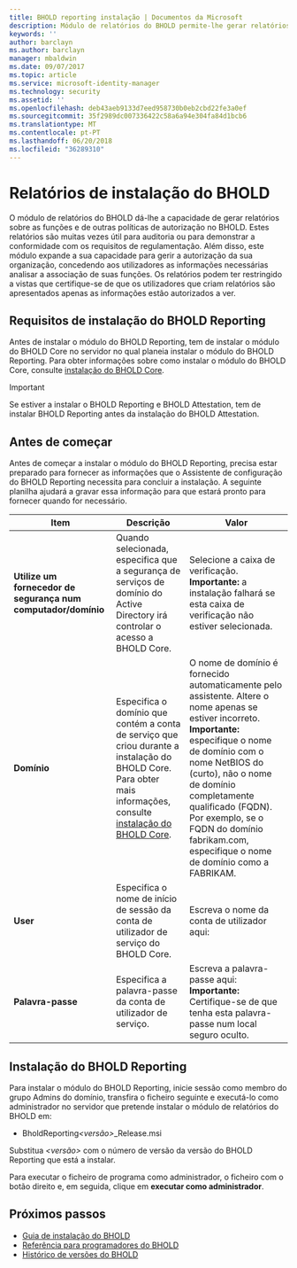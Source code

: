 ```yaml
---
title: BHOLD reporting instalação | Documentos da Microsoft
description: Módulo de relatórios do BHOLD permite-lhe gerar relatórios sobre as funções e políticas de autorização
keywords: ''
author: barclayn
ms.author: barclayn
manager: mbaldwin
ms.date: 09/07/2017
ms.topic: article
ms.service: microsoft-identity-manager
ms.technology: security
ms.assetid: ''
ms.openlocfilehash: deb43aeb9133d7eed958730b0eb2cbd22fe3a0ef
ms.sourcegitcommit: 35f2989dc007336422c58a6a94e304fa84d1bcb6
ms.translationtype: MT
ms.contentlocale: pt-PT
ms.lasthandoff: 06/20/2018
ms.locfileid: "36289310"
---
```

# <a name="bhold-reporting-installation"></a>Relatórios de instalação do BHOLD

O módulo de relatórios do BHOLD dá-lhe a capacidade de gerar relatórios sobre as funções e de outras políticas de autorização no BHOLD. Estes relatórios são muitas vezes útil para auditoria ou para demonstrar a conformidade com os requisitos de regulamentação. Além disso, este módulo expande a sua capacidade para gerir a autorização da sua organização, concedendo aos utilizadores as informações necessárias analisar a associação de suas funções. Os relatórios podem ter restringido a vistas que certifique-se de que os utilizadores que criam relatórios são apresentados apenas as informações estão autorizados a ver.

## <a name="bhold-reporting-installation-requirements"></a>Requisitos de instalação do BHOLD Reporting

Antes de instalar o módulo do BHOLD Reporting, tem de instalar o módulo do BHOLD Core no servidor no qual planeia instalar o módulo do BHOLD Reporting. Para obter informações sobre como instalar o módulo do BHOLD Core, consulte [instalação do BHOLD Core](https://technet.microsoft.com/library/jj134095(v=ws.10).aspx).

> [!IMPORTANT]
> Se estiver a instalar o BHOLD Reporting e BHOLD Attestation, tem de instalar BHOLD Reporting antes da instalação do BHOLD Attestation.

## <a name="before-you-begin"></a>Antes de começar

Antes de começar a instalar o módulo do BHOLD Reporting, precisa estar preparado para fornecer as informações que o Assistente de configuração do BHOLD Reporting necessita para concluir a instalação. A seguinte planilha ajudará a gravar essa informação para que estará pronto para fornecer quando for necessário.

| **Item**                                    | **Descrição**                                                                                                                                                                                                           | **Valor**                                                                                                                                                                                                                                                                                                            |
|---------------------------------------------|---------------------------------------------------------------------------------------------------------------------------------------------------------------------------------------------------------------------------|----------------------------------------------------------------------------------------------------------------------------------------------------------------------------------------------------------------------------------------------------------------------------------------------------------------------|
| **Utilize um fornecedor de segurança num computador/domínio** | Quando selecionada, especifica que a segurança de serviços de domínio do Active Directory irá controlar o acesso a BHOLD Core.                                                                                                                | Selecione a caixa de verificação. </br>**Importante:** a instalação falhará se esta caixa de verificação não estiver selecionada.                                                                                                                                                                                                                   |
| **Domínio**                                  | Especifica o domínio que contém a conta de serviço que criou durante a instalação do BHOLD Core. Para obter mais informações, consulte [instalação do BHOLD Core](https://technet.microsoft.com/library/jj134095(v=ws.10).aspx). | O nome de domínio é fornecido automaticamente pelo assistente. Altere o nome apenas se estiver incorreto. **Importante:** especifique o nome de domínio com o nome NetBIOS do (curto), não o nome de domínio completamente qualificado (FQDN). Por exemplo, se o FQDN do domínio fabrikam.com, especifique o nome de domínio como a FABRIKAM. |
| **User**                                    | Especifica o nome de início de sessão da conta de utilizador de serviço do BHOLD Core.                                                                                                                                                          | Escreva o nome da conta de utilizador aqui:                                                                                                                                                                                                                                                                                    |
| **Palavra-passe**                                | Especifica a palavra-passe da conta de utilizador de serviço.                                                                                                                                                                       | Escreva a palavra-passe aqui: </br>**Importante:** Certifique-se de que tenha esta palavra-passe num local seguro oculto.                                                                                                                                                                                                                  |

## <a name="bhold-reporting-installation"></a>Instalação do BHOLD Reporting

Para instalar o módulo do BHOLD Reporting, inicie sessão como membro do grupo Admins do domínio, transfira o ficheiro seguinte e executá-lo como administrador no servidor que pretende instalar o módulo de relatórios do BHOLD em:

- BholdReporting<em>\<versão\></em>\_Release.msi

Substitua *\<versão\>* com o número de versão da versão do BHOLD Reporting que está a instalar.

Para executar o ficheiro de programa como administrador, o ficheiro com o botão direito e, em seguida, clique em **executar como administrador**.

## <a name="next-steps"></a>Próximos passos

- [Guia de instalação do BHOLD](bhold-installation-guide.md)
- [Referência para programadores do BHOLD](../reference/mim2016-bhold-developer-reference.md)
- [Histórico de versões do BHOLD](../reference/version-bhold-history.md)